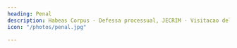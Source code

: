 ```yaml
---
heading: Penal
description: Habeas Corpus - Defessa processual, JECRIM - Visitacao delegacia/presidio
icon: "/photos/penal.jpg"

---
```



